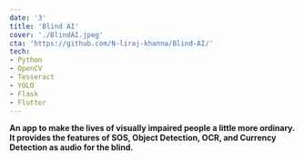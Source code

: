 ```yaml
---
date: '3'
title: 'Blind AI'
cover: './BlindAI.jpeg'
cta: 'https://github.com/N-liraj-khanna/Blind-AI/'
tech:
- Python 
- OpenCV
- Tesseract
- YOLO
- Flask
- Flutter
---
```


**An app to make the lives of visually impaired people a little more ordinary.**
**It provides the features of SOS, Object Detection, OCR, and Currency Detection as audio for the blind.**
